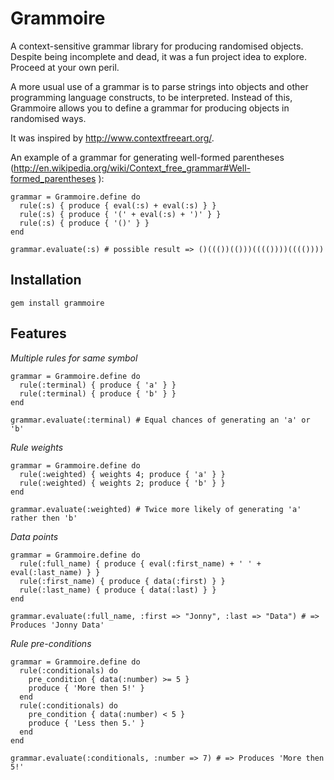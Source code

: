 Grammoire
=========

A context-sensitive grammar library for producing randomised objects. Despite being incomplete and dead, it was a fun project idea to explore. Proceed at your own peril.

A more usual use of a grammar is to parse strings into objects and other programming language constructs, to be 
interpreted. Instead of this, Grammoire allows you to define a grammar for producing objects in randomised ways. 

It was inspired by http://www.contextfreeart.org/. 

An example of a grammar for generating well-formed parentheses 
(http://en.wikipedia.org/wiki/Context_free_grammar#Well-formed_parentheses ):

    grammar = Grammoire.define do
      rule(:s) { produce { eval(:s) + eval(:s) } }
      rule(:s) { produce { '(' + eval(:s) + ')' } }
      rule(:s) { produce { '()' } }
    end
    
    grammar.evaluate(:s) # possible result => ()((())(()))(((())))(((())))
    
Installation
------------
    gem install grammoire
    
Features
--------

_Multiple rules for same symbol_

    grammar = Grammoire.define do
      rule(:terminal) { produce { 'a' } }
      rule(:terminal) { produce { 'b' } }
    end
    
    grammar.evaluate(:terminal) # Equal chances of generating an 'a' or 'b'

_Rule weights_

    grammar = Grammoire.define do
      rule(:weighted) { weights 4; produce { 'a' } }
      rule(:weighted) { weights 2; produce { 'b' } }
    end
    
    grammar.evaluate(:weighted) # Twice more likely of generating 'a' rather then 'b'

_Data points_

    grammar = Grammoire.define do
      rule(:full_name) { produce { eval(:first_name) + ' ' + eval(:last_name) } }
      rule(:first_name) { produce { data(:first) } }
      rule(:last_name) { produce { data(:last) } }
    end
    
    grammar.evaluate(:full_name, :first => "Jonny", :last => "Data") # => Produces 'Jonny Data'

_Rule pre-conditions_

    grammar = Grammoire.define do
      rule(:conditionals) do
        pre_condition { data(:number) >= 5 }
        produce { 'More then 5!' }
      end
      rule(:conditionals) do
        pre_condition { data(:number) < 5 }
        produce { 'Less then 5.' }
      end      
    end
    
    grammar.evaluate(:conditionals, :number => 7) # => Produces 'More then 5!'
